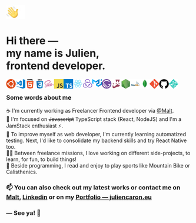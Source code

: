 
![Hi](https://github.com/Junscuzzy/Junscuzzy/blob/master/assets/hi.gif)
<h1>
  Hi there ― <br> 
  my name is Julien, <br> 
  frontend developer.
</h1>

<!--## 🛠 Technologies & tools-->
<!--
![](https://img.shields.io/badge/OS-Linux-informational?style=flat&logo=linux&logoColor=white&color=blue)
![](https://img.shields.io/badge/Editor-VSCode-informational?style=flat&logo=visual-studio-code&logoColor=white&color=blue)
![](https://img.shields.io/badge/Language-Typescript-informational?style=flat&logo=javascript&logoColor=white&color=blue)
![](https://img.shields.io/badge/Framework-Gatsby,_Next-informational?style=flat&logo=react&logoColor=white&color=blue)
![](https://img.shields.io/badge/State_management-Redux-informational?style=flat&logo=redux&logoColor=white&color=blue)
![](https://img.shields.io/badge/Style-@Material_UI,_Theme_UI-informational?style=flat&logo=material-ui&logoColor=white&color=blue)
![](https://img.shields.io/badge/Framework-Express-informational?style=flat&logo=node.js&logoColor=white&color=blue)
![](https://img.shields.io/badge/Database-MongoDB-informational?style=flat&logo=mongodb&logoColor=white&color=blue)
![](https://img.shields.io/badge/Database-MySql-informational?style=flat&logo=mysql&logoColor=white&color=blue)
![](https://img.shields.io/badge/Faas-Firebase-informational?style=flat&logo=firebase&logoColor=white&color=blue)
![](https://img.shields.io/badge/Headless_CMS-Sanity.io,_Prismic,_NetlifyCMS,_Strapi-informational?style=flat&white&color=blue)
![](https://img.shields.io/badge/Tests-Jest-informational?style=flat&logo=jest&logoColor=white&color=blue)
![](https://img.shields.io/badge/Linter-Eslint-informational?style=flat&logo=eslint&logoColor=white&color=blue)
![](https://img.shields.io/badge/Formatter-Prettier-informational?style=flat&logo=prettier&logoColor=white&color=blue)
![](https://img.shields.io/badge/Tools-Git-informational?style=flat&logo=git&logoColor=white&color=blue)
![](https://img.shields.io/badge/Cloud-Netlify-informational?style=flat&logo=netlify&logoColor=white&color=blue)
![](https://img.shields.io/badge/Cloud-Vercel-informational?style=flat&logo=vercel&logoColor=white&color=blue)
![](https://img.shields.io/badge/Cloud-Heroku-informational?style=flat&logo=Heroku&logoColor=white&color=blue)
![](https://img.shields.io/badge/Cloud-OVH-informational?style=flat&logo=ovh&logoColor=white&color=blue)
-->

<div>
  <img align="left" title="" alt="Ubuntu" width="26px" style="max-width: 100%;" 
  src="https://github.com/Junscuzzy/Junscuzzy/blob/master/assets/ubuntu.png"/>
  <img align="left" title="Visual Studio Code" alt="Visual Studio Code" width="26px" style="max-width: 100%;" 
  src="https://github.com/Junscuzzy/Junscuzzy/blob/master/assets/visual-studio-code.png"/>
  
  <img align="left" title="html" alt="html" width="26px" style="max-width: 100%;" 
  src="https://github.com/Junscuzzy/Junscuzzy/blob/master/assets/html.png"/>
  <img align="left" title="css" alt="css" width="26px" style="max-width: 100%;" 
  src="https://github.com/Junscuzzy/Junscuzzy/blob/master/assets/css.png"/>
  <img align="left" title="sass" alt="sass" width="26px" style="max-width: 100%;" 
  src="https://github.com/Junscuzzy/Junscuzzy/blob/master/assets/sass.png"/>
  <img align="left" title="javascript" alt="javascript" width="26px" style="max-width: 100%;" 
  src="https://github.com/Junscuzzy/Junscuzzy/blob/master/assets/javascript.png"/>
  <img align="left" title="typescript" alt="typescript" width="26px" style="max-width: 100%;" 
  src="https://github.com/Junscuzzy/Junscuzzy/blob/master/assets/typescript.png"/>
  <img align="left" title="react" alt="react" width="26px" style="max-width: 100%;" 
  src="https://github.com/Junscuzzy/Junscuzzy/blob/master/assets/react.png"/>
  <img align="left" title="redux" alt="redux" width="26px" style="max-width: 100%;" 
  src="https://github.com/Junscuzzy/Junscuzzy/blob/master/assets/redux.png"/>
  <img align="left" title="@material-ui" alt="@material-ui" width="26px" style="max-width: 100%;" 
  src="https://github.com/Junscuzzy/Junscuzzy/blob/master/assets/mui.png"/>
  <img align="left" title="gatsby" alt="gatsby" width="26px" style="max-width: 100%;" 
  src="https://github.com/Junscuzzy/Junscuzzy/blob/master/assets/gatsby.png"/>
  <img align="left" title="jest" alt="jest" width="26px" style="max-width: 100%;" 
  src="https://github.com/Junscuzzy/Junscuzzy/blob/master/assets/jest.png"/>

  <img align="left" title="NodeJS" alt="NodeJS" width="26px" style="max-width: 100%;" 
  src="https://github.com/Junscuzzy/Junscuzzy/blob/master/assets/nodejs.png"/>
  <img align="left" title="mysql" alt="mysql" width="26px" style="max-width: 100%;" 
  src="https://github.com/Junscuzzy/Junscuzzy/blob/master/assets/mysql.png"/>
  <img align="left" title="mongodb" alt="mongodb" width="26px" style="max-width: 100%;" 
  src="https://github.com/Junscuzzy/Junscuzzy/blob/master/assets/mongodb.png"/>
  <img align="left" title="git" alt="git" width="26px" style="max-width: 100%;" 
  src="https://github.com/Junscuzzy/Junscuzzy/blob/master/assets/git.png"/>
  <img align="left" title="github" alt="github" width="26px" style="max-width: 100%;" 
  src="https://github.com/Junscuzzy/Junscuzzy/blob/master/assets/github.png"/>
  <img align="left" title="netlify" alt="netlify" width="26px" style="max-width: 100%;" 
  src="https://github.com/Junscuzzy/Junscuzzy/blob/master/assets/netlify.svg"/>


</div>

<br/>

### Some words about me

<p>
    ☕️ I'm currently working as Freelancer Frontend developer via <a href="https://www.malt.fr">@Malt</a>.
    <br>
    🎯 I'm focused on <del>Javascript</del> TypeScript stack (React, NodeJS) and I'm a JamStack enthusiast ⚡️.
    <br>
    🌱 To improve myself as web developer, I'm currently learning automatized testing. Next, I'd like to consolidate my backend skills and try React Native too.
    <br>
    👨‍💻 Between freelance missions, I love working on different side-projects, to learn, for fun, to build things!
    <br>
    🍺 Beside programming, I read and enjoy to play sports like Mountain Bike or Calisthenics.
</p>

<h3>
  📫 You can also check out my <b>latest works</b> or <b>contact me</b> on
  <br> 
  <a href="https://www.malt.fr/profile/juliencaron">Malt</a>,
  <a href="https://www.linkedin.com/in/caronjulien">Linkedin</a> or on my <a href="https://juliencaron.eu">Portfolio ― juliencaron.eu</a> 
</h3>

### ― See ya! 👋

<br>

<!-- ## &#x1f4c8; GitHub Stats
<a href="https://github.com/Junscuzzy/Junscuzzy">
    <img align="left" src="https://github-readme-stats.vercel.app/api/top-langs/?username=junscuzzy&hide=php&layout=compact&width=50" alt="Most Used Languages" />
</a>
<a href="https://github.com/Junscuzzy/Junscuzzy">
    <img align="left" src="https://github-readme-stats.vercel.app/api?username=junscuzzy&hide=prs,issues&count_private=true&show_icons=true" alt="Julien's GitHub Stats" />
</a>-->
